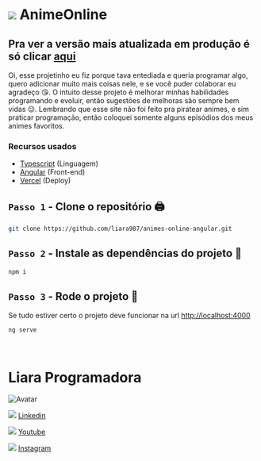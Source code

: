 <link rel="stylesheet" type="text/css" media="all" href="README.css" />

# <img src="https://animes-online-angular.vercel.app/assets/icons/logo.svg"> AnimeOnline

## Pra ver a versão mais atualizada em produção é só clicar [aqui](https://animes-online-angular.vercel.app/home)
Oi, esse projetinho eu fiz porque tava entediada e queria programar algo, quero adicionar muito mais coisas nele, e se você puder colaborar eu agradeço 😘. O intuito desse projeto é melhorar minhas habilidades programando e evoluir, então sugestões de melhoras são sempre bem vidas 😉. Lembrando que esse site não foi feito pra piratear animes, e sim praticar programação, então coloquei somente alguns episódios dos meus animes favoritos.
<link rel="stylesheet" type="text/css" media="all" href="README.css" />

### Recursos usados

- [Typescript](https://www.typescriptlang.org/) (Linguagem)
- [Angular](https://angular.io/) (Front-end)
- [Vercel](https://vercel.com/) (Deploy)

## `Passo 1` - Clone o repositório 🖨️

```bash
git clone https://github.com/liara987/animes-online-angular.git
```

## `Passo 2` - Instale as dependências do projeto 💽

```bash
npm i
```

## `Passo 3` - Rode o projeto 👀

Se tudo estiver certo o projeto deve funcionar na url [http://localhost:4000](http://localhost:4000) 

```bash
ng serve
```
<br/>

<div class="about">
<h1>Liara Programadora</h1>

<img class="avatar" src="https://i.imgur.com/xbEfigR.jpg#liara" alt="Avatar">

<br/>

<img class="social" src="https://cdn.iconscout.com/icon/free/png-256/linkedin-208-916919.png"> [Linkedin](https://www.linkedin.com/in/liara-programadora/)

<img class="social" src="https://images.vexels.com/media/users/3/137425/isolated/lists/f2ea1ded4d037633f687ee389a571086-logotipo-do-icone-do-youtube.png"> [Youtube](https://tinyurl.com/liara-programadora)

<img class="social" src="https://images.vexels.com/media/users/3/137198/isolated/lists/07f0d7b69ef071571e4ada2f4d6a053a-icone-do-instagram-colorido.png"> [Instagram](https://www.instagram.com/liaraprogramadora)
</div>